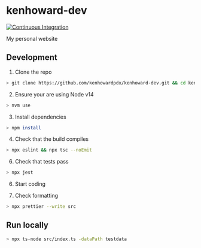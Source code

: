 kenhoward-dev
=============

[![Continuous Integration](https://github.com/kenhowardpdx/kenhoward-dev/actions/workflows/ci.yaml/badge.svg)](https://github.com/kenhowardpdx/kenhoward-dev/actions/workflows/ci.yaml)

My personal website

## Development

1. Clone the repo
```sh
> git clone https://github.com/kenhowardpdx/kenhoward-dev.git && cd kenhoward-dev
```

2. Ensure your are using Node v14
```sh
> nvm use
```

3. Install dependencies
```sh
> npm install
```

4. Check that the build compiles
```sh
> npx eslint && npx tsc --noEmit
```

6. Check that tests pass
```sh
> npx jest
```

6. Start coding

7. Check formatting
```sh
> npx prettier --write src
```

## Run locally

```sh
> npx ts-node src/index.ts -dataPath testdata
```
